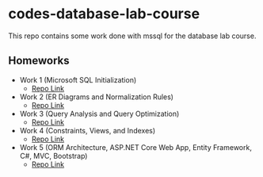 # codes-database-lab-course
This repo contains some work done with mssql for the database lab course.

## Homeworks
 
- Work 1 (Microsoft SQL Initialization) 
  - [Repo Link](https://github.com/zahidayturan/codes-database-lab-course/tree/main/labwork-1)
- Work 2 (ER Diagrams and Normalization Rules)
  - [Repo Link](https://github.com/zahidayturan/codes-database-lab-course/tree/main/labwork-2)
- Work 3 (Query Analysis and Query Optimization)
  - [Repo Link](https://github.com/zahidayturan/codes-database-lab-course/tree/main/labwork-3)
- Work 4 (Constraints, Views, and Indexes)
  - [Repo Link](https://github.com/zahidayturan/codes-database-lab-course/tree/main/labwork-4)
- Work 5 (ORM Architecture, ASP.NET Core Web App, Entity Framework, C#, MVC, Bootstrap)
  - [Repo Link](https://github.com/zahidayturan/codes-database-lab-course/tree/main/labwork-5)
